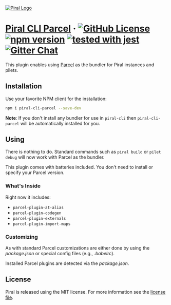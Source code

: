 [![Piral Logo](https://github.com/smapiot/piral/raw/main/docs/assets/logo.png)](https://piral.io)

# [Piral CLI Parcel](https://piral.io) &middot; [![GitHub License](https://img.shields.io/badge/license-MIT-blue.svg)](https://github.com/smapiot/piral/blob/main/LICENSE) [![npm version](https://img.shields.io/npm/v/piral-cli-parcel.svg?style=flat)](https://www.npmjs.com/package/piral-cli-parcel) [![tested with jest](https://img.shields.io/badge/tested_with-jest-99424f.svg)](https://jestjs.io) [![Gitter Chat](https://badges.gitter.im/gitterHQ/gitter.png)](https://gitter.im/piral-io/community)

This plugin enables using [Parcel](https://parceljs.org) as the bundler for Piral instances and pilets.

## Installation

Use your favorite NPM client for the installation:

```sh
npm i piral-cli-parcel --save-dev
```

**Note**: If you don't install any bundler for use in `piral-cli` then `piral-cli-parcel` will be automatically installed for you.

## Using

There is nothing to do. Standard commands such as `piral build` or `pilet debug` will now work with Parcel as the bundler.

This plugin comes with batteries included. You don't need to install or specify your Parcel version.

### What's Inside

Right now it includes:

- `parcel-plugin-at-alias`
- `parcel-plugin-codegen`
- `parcel-plugin-externals`
- `parcel-plugin-import-maps`

### Customizing

As with standard Parcel customizations are either done by using the *package.json* or special config files (e.g., *.babelrc*).

Installed Parcel plugins are detected via the *package.json*.

## License

Piral is released using the MIT license. For more information see the [license file](./LICENSE).
